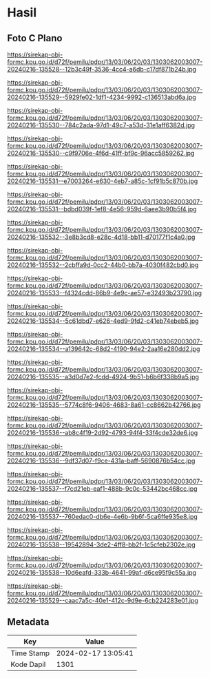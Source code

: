 # Hasil

## Foto C Plano

https://sirekap-obj-formc.kpu.go.id/d72f/pemilu/pdpr/13/03/06/20/03/1303062003007-20240216-135528--12b3c49f-3536-4cc4-a6db-c17df871b24b.jpg

https://sirekap-obj-formc.kpu.go.id/d72f/pemilu/pdpr/13/03/06/20/03/1303062003007-20240216-135529--5929fe02-1df1-4234-9992-c136513abd6a.jpg

https://sirekap-obj-formc.kpu.go.id/d72f/pemilu/pdpr/13/03/06/20/03/1303062003007-20240216-135530--784c2ada-97d1-49c7-a53d-31e1aff6382d.jpg

https://sirekap-obj-formc.kpu.go.id/d72f/pemilu/pdpr/13/03/06/20/03/1303062003007-20240216-135530--c9f9706e-4f6d-41ff-bf9c-96acc5859262.jpg

https://sirekap-obj-formc.kpu.go.id/d72f/pemilu/pdpr/13/03/06/20/03/1303062003007-20240216-135531--e7003264-e630-4eb7-a85c-1cf91b5c870b.jpg

https://sirekap-obj-formc.kpu.go.id/d72f/pemilu/pdpr/13/03/06/20/03/1303062003007-20240216-135531--bdbd039f-1ef8-4e56-959d-6aee3b90b5f4.jpg

https://sirekap-obj-formc.kpu.go.id/d72f/pemilu/pdpr/13/03/06/20/03/1303062003007-20240216-135532--3e8b3cd8-e28c-4d18-bb11-d70177f1c4a0.jpg

https://sirekap-obj-formc.kpu.go.id/d72f/pemilu/pdpr/13/03/06/20/03/1303062003007-20240216-135532--2cbffa9d-0cc2-44b0-bb7a-4030f482cbd0.jpg

https://sirekap-obj-formc.kpu.go.id/d72f/pemilu/pdpr/13/03/06/20/03/1303062003007-20240216-135533--f4324cdd-86b9-4e9c-ae57-e32493b23790.jpg

https://sirekap-obj-formc.kpu.go.id/d72f/pemilu/pdpr/13/03/06/20/03/1303062003007-20240216-135534--5c61dbd7-e626-4ed9-9fd2-c41eb74ebeb5.jpg

https://sirekap-obj-formc.kpu.go.id/d72f/pemilu/pdpr/13/03/06/20/03/1303062003007-20240216-135534--a139642c-68d2-4190-94e2-2aa16e280dd2.jpg

https://sirekap-obj-formc.kpu.go.id/d72f/pemilu/pdpr/13/03/06/20/03/1303062003007-20240216-135535--a3d0d7e2-fcdd-4924-9b51-b6b6f338b9a5.jpg

https://sirekap-obj-formc.kpu.go.id/d72f/pemilu/pdpr/13/03/06/20/03/1303062003007-20240216-135535--5774c8f6-9406-4683-8a61-cc8662b42766.jpg

https://sirekap-obj-formc.kpu.go.id/d72f/pemilu/pdpr/13/03/06/20/03/1303062003007-20240216-135536--ab8c4f19-2d92-4793-94f4-33f4cde32de6.jpg

https://sirekap-obj-formc.kpu.go.id/d72f/pemilu/pdpr/13/03/06/20/03/1303062003007-20240216-135536--9df37d07-f9ce-431a-baff-5690876b54cc.jpg

https://sirekap-obj-formc.kpu.go.id/d72f/pemilu/pdpr/13/03/06/20/03/1303062003007-20240216-135537--f7cd21eb-eaf1-488b-9c0c-53442bc468cc.jpg

https://sirekap-obj-formc.kpu.go.id/d72f/pemilu/pdpr/13/03/06/20/03/1303062003007-20240216-135537--760edac0-db6e-4e6b-9b6f-5ca6ffe935e8.jpg

https://sirekap-obj-formc.kpu.go.id/d72f/pemilu/pdpr/13/03/06/20/03/1303062003007-20240216-135538--19542894-3de2-4ff8-bb2f-1c5cfeb2302e.jpg

https://sirekap-obj-formc.kpu.go.id/d72f/pemilu/pdpr/13/03/06/20/03/1303062003007-20240216-135538--10d6eafd-333b-4641-99af-d6ce95f9c55a.jpg

https://sirekap-obj-formc.kpu.go.id/d72f/pemilu/pdpr/13/03/06/20/03/1303062003007-20240216-135529--caac7a5c-40e1-412c-9d9e-6cb224283e01.jpg


## Metadata

| Key        | Value               |
| ---------- | ------------------- |
| Time Stamp | 2024-02-17 13:05:41 |
| Kode Dapil | 1301                |



